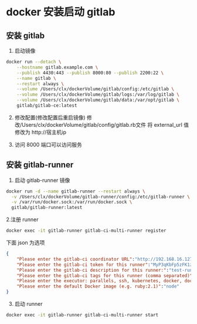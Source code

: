 # docker 安装启动 gitlab

## 安装 gitlab
1. 启动镜像
```sh
docker run --detach \
    --hostname gitlab.example.com \
    --publish 4430:443 --publish 8000:80 --publish 2200:22 \
    --name gitlab \
    --restart always \
    --volume /Users/clx/dockerVolume/gitlab/config:/etc/gitlab \
    --volume /Users/clx/dockerVolume/gitlab/logs:/var/log/gitlab \
    --volume /Users/clx/dockerVolume/gitlab/data:/var/opt/gitlab \
    gitlab/gitlab-ce:latest
```

2. 修改配置(修改配置后重启镜像)
修改/Users/clx/dockerVolume/gitlab/config/gitlab.rb文件
将
 external_url 值
修改为
 http://宿主机ip

3. 访问 8000 端口可以访问服务

## 安装 gitlab-runner

1. 启动 gitlab-runner 镜像
```sh
docker run -d --name gitlab-runner --restart always \
  -v /Users/clx/dockerVolume/gitlab-runner/config:/etc/gitlab-runner \
  -v /var/run/docker.sock:/var/run/docker.sock \
  gitlab/gitlab-runner:latest
```

2.注册 runner
```sh
docker exec -it gitlab-runner gitlab-ci-multi-runner register
```
下面 json 为选项
```json
{
    "Please enter the gitlab-ci coordinator URL":"http://192.168.16.127:8000",
    "Please enter the gitlab-ci token for this runner":"MyP3qKbFp5zFK1z8rxkS",
    "Please enter the gitlab-ci description for this runner:":"test-runner",
    "Please enter the gitlab-ci tags for this runner (comma separated)":"clx",
    "Please enter the executor: parallels, ssh, kubernetes, docker, docker-ssh, shell, virtualbox, docker+machine, docker-ssh+machine":"docker",
    "Please enter the default Docker image (e.g. ruby:2.1)":"node"
}
```

3. 启动 runner

```sh
docker exec -it gitlab-runner gitlab-ci-multi-runner start
```